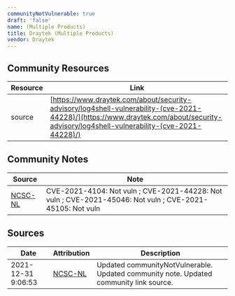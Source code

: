```yaml
---
communityNotVulnerable: true
draft: 'false'
name: (Multiple Products)
title: Draytek (Multiple Products)
vendor: Draytek
---
```



## Community Resources
| Resource | Link |
| --- | --- |
| source | [https://www.draytek.com/about/security-advisory/log4shell-vulnerability-(cve-2021-44228)/](https://www.draytek.com/about/security-advisory/log4shell-vulnerability-(cve-2021-44228)/) |

## Community Notes
| Source | Note |
| --- | --- |
| [NCSC-NL](https://github.com/NCSC-NL/log4shell/blob/main/software/README.md) | CVE-2021-4104: Not vuln ; CVE-2021-44228: Not vuln ; CVE-2021-45046: Not vuln ; CVE-2021-45105: Not vuln </ul> |

## Sources
| Date | Attribution | Description |
| --- | --- | --- |
| 2021-12-31 9:06:53 | [NCSC-NL](https://github.com/NCSC-NL/log4shell/blob/main/software/README.md) | Updated communityNotVulnerable. Updated community note. Updated community link source.  |
